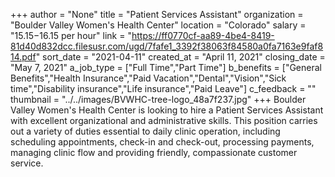 +++
author = "None"
title = "Patient Services Assistant"
organization = "Boulder Valley Women's Health Center"
location = "Colorado"
salary = "$15.15-$16.15 per hour"
link = "https://ff0770cf-aa89-4be4-8419-81d40d832dcc.filesusr.com/ugd/7fafe1_3392f38063f84580a0fa7163e9faf814.pdf"
sort_date = "2021-04-11"
created_at = "April 11, 2021"
closing_date = "May 7, 2021"
a_job_type = ["Full Time","Part Time"]
b_benefits = ["General Benefits","Health Insurance","Paid Vacation","Dental","Vision","Sick time","Disability insurance","Life insurance","Paid Leave"]
c_feedback = ""
thumbnail = "../../images/BVWHC-tree-logo_48a7f237.jpg"
+++
Boulder Valley Women's Health Center is looking to hire a Patient Services Assistant with excellent organizational and administrative skills. This position carries out a variety of duties essential to daily clinic operation, including scheduling appointments, check-in and check-out, processing payments, managing clinic flow and providing friendly, compassionate customer service.